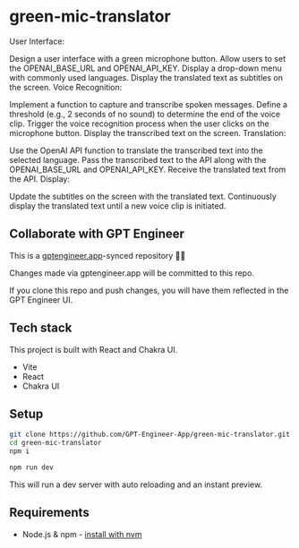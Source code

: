 # green-mic-translator

User Interface:

Design a user interface with a green microphone button.
Allow users to set the OPENAI_BASE_URL and OPENAI_API_KEY.
Display a drop-down menu with commonly used languages.
Display the translated text as subtitles on the screen.
Voice Recognition:

Implement a function to capture and transcribe spoken messages.
Define a threshold (e.g., 2 seconds of no sound) to determine the end of the voice clip.
Trigger the voice recognition process when the user clicks on the microphone button.
Display the transcribed text on the screen.
Translation:

Use the OpenAI API function to translate the transcribed text into the selected language.
Pass the transcribed text to the API along with the OPENAI_BASE_URL and OPENAI_API_KEY.
Receive the translated text from the API.
Display:

Update the subtitles on the screen with the translated text.
Continuously display the translated text until a new voice clip is initiated.

## Collaborate with GPT Engineer

This is a [gptengineer.app](https://gptengineer.app)-synced repository 🌟🤖

Changes made via gptengineer.app will be committed to this repo.

If you clone this repo and push changes, you will have them reflected in the GPT Engineer UI.

## Tech stack

This project is built with React and Chakra UI.

- Vite
- React
- Chakra UI

## Setup

```sh
git clone https://github.com/GPT-Engineer-App/green-mic-translator.git
cd green-mic-translator
npm i
```

```sh
npm run dev
```

This will run a dev server with auto reloading and an instant preview.

## Requirements

- Node.js & npm - [install with nvm](https://github.com/nvm-sh/nvm#installing-and-updating)
